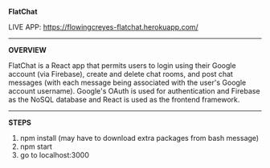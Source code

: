 **FlatChat**

LIVE APP: https://flowingcreyes-flatchat.herokuapp.com/

---

**OVERVIEW**

FlatChat is a React app that permits users to login using their Google account (via Firebase), create and delete chat rooms, and post chat messages (with each message being associated with the user's Google account username). Google's OAuth  is used for authentication and Firebase as the NoSQL database and React is used as the frontend framework.

---
**STEPS**

1. npm install (may have to download extra packages from bash message)
2. npm start
3. go to localhost:3000


